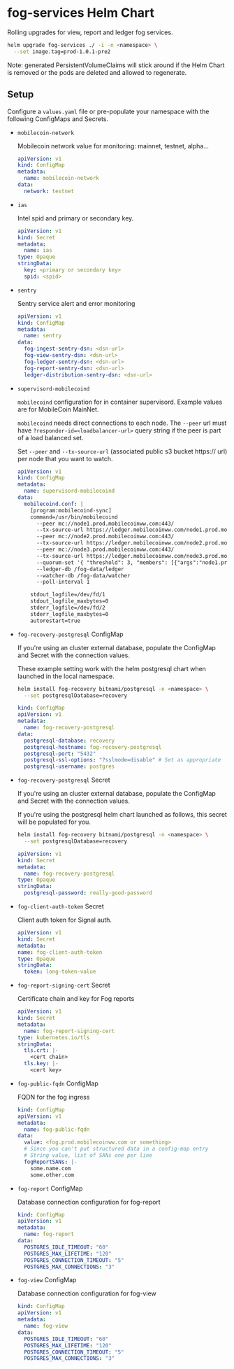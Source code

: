 # fog-services Helm Chart

Rolling upgrades for view, report and ledger fog services.

```sh
helm upgrade fog-services ./ -i -n <namespace> \
  --set image.tag=prod-1.0.1-pre2
```
Note: generated PersistentVolumeClaims will stick around if the Helm Chart is removed or the pods are deleted and allowed to regenerate.

## Setup

Configure a `values.yaml` file or pre-populate your namespace with the following ConfigMaps and Secrets.


- `mobilecoin-network`

    Mobilecoin network value for monitoring: mainnet, testnet, alpha...

    ```yaml
    apiVersion: v1
    kind: ConfigMap
    metadata:
      name: mobilecoin-network
    data:
      network: testnet
    ```

- `ias`

    Intel spid and primary or secondary key.
    
    ```yaml
    apiVersion: v1
    kind: Secret
    metadata:
      name: ias
    type: Opaque
    stringData:
      key: <primary or secondary key>
      spid: <spid>
    ```

- `sentry`

    Sentry service alert and error monitoring

    ```yaml
    apiVersion: v1
    kind: ConfigMap
    metadata:
      name: sentry
    data:
      fog-ingest-sentry-dsn: <dsn-url>
      fog-view-sentry-dsn: <dsn-url>
      fog-ledger-sentry-dsn: <dsn-url>
      fog-report-sentry-dsn: <dsn-url>
      ledger-distribution-sentry-dsn: <dsn-url>
    ```

- `supervisord-mobilecoind`

    `mobilecoind` configuration for in container supervisord.  Example values are for MobileCoin MainNet.

    `mobilecoind` needs direct connections to each node. The `--peer` url must have `?responder-id=<loadbalancer-url>` query string if the peer is part of a load balanced set.

    Set `--peer` and `--tx-source-url` (associated public s3 bucket https:// url) per node that you want to watch.

    ```yaml
    apiVersion: v1
    kind: ConfigMap
    metadata:
      name: supervisord-mobilecoind
    data:
      mobilecoind.conf: |
        [program:mobilecoind-sync]
        command=/usr/bin/mobilecoind
          --peer mc://node1.prod.mobilecoinww.com:443/
          --tx-source-url https://ledger.mobilecoinww.com/node1.prod.mobilecoinww.com
          --peer mc://node2.prod.mobilecoinww.com:443/
          --tx-source-url https://ledger.mobilecoinww.com/node2.prod.mobilecoinww.com
          --peer mc://node3.prod.mobilecoinww.com:443/
          --tx-source-url https://ledger.mobilecoinww.com/node3.prod.mobilecoinww.com
          --quorum-set '{ "threshold": 3, "members": [{"args":"node1.prod.mobilecoinww.com:443","type":"Node"},{"args":"node2.prod.mobilecoinww.com:443","type":"Node"},{"args":"node3.prod.mobilecoinww.com:443","type":"Node"}] }'
          --ledger-db /fog-data/ledger
          --watcher-db /fog-data/watcher
          --poll-interval 1

        stdout_logfile=/dev/fd/1
        stdout_logfile_maxbytes=0
        stderr_logfile=/dev/fd/2
        stderr_logfile_maxbytes=0
        autorestart=true
    ```

- `fog-recovery-postgresql` ConfigMap

    If you're using an cluster external database, populate the ConfigMap and Secret with the connection values.

    These example setting work with the helm postgresql chart when launched in the local namespace.

    ```sh
    helm install fog-recovery bitnami/postgresql -n <namespace> \
      --set postgresqlDatabase=recovery
    ```

    ```yaml
    kind: ConfigMap
    apiVersion: v1
    metadata:
      name: fog-recovery-postgresql
    data:
      postgresql-database: recovery
      postgresql-hostname: fog-recovery-postgresql
      postgresql-port: "5432"
      postgresql-ssl-options: "?sslmode=disable" # Set as appropriate
      postgresql-username: postgres
    ```


- `fog-recovery-postgresql` Secret

    If you're using an cluster external database, populate the ConfigMap and Secret with the connection values.

    If you're using the postgresql helm chart launched as follows, this secret will be populated for you.

    ```sh
    helm install fog-recovery bitnami/postgresql -n <namespace> \
      --set postgresqlDatabase=recovery
    ```

    ```yaml
    apiVersion: v1
    kind: Secret
    metadata:
      name: fog-recovery-postgresql
    type: Opaque
    stringData:
      postgresql-password: really-good-password
    ```

- `fog-client-auth-token` Secret
    
    Client auth token for Signal auth.

    ```yaml
    apiVersion: v1
    kind: Secret
    metadata:
    name: fog-client-auth-token
    type: Opaque
    stringData:
      token: long-token-value
    ```

- `fog-report-signing-cert` Secret

    Certificate chain and key for Fog reports

    ```yaml
    apiVersion: v1
    kind: Secret
    metadata:
      name: fog-report-signing-cert
    type: kubernetes.io/tls
    stringData:
      tls.crt: |-
        <cert chain>
      tls.key: |-
        <cert key>
    ```

- `fog-public-fqdn` ConfigMap

    FQDN for the fog ingress

    ```yaml
    kind: ConfigMap
    apiVersion: v1
    metadata:
      name: fog-public-fqdn
    data:
      value: <fog.prod.mobilecoinww.com or something>
      # Since you can't put structured data in a config-map entry
      # String value, list of SANs one per line
      fogReportSANs: |-
        some.name.com
        some.other.com
    ```

- `fog-report` ConfigMap

    Database connection configuration for fog-report

    ```yaml
    kind: ConfigMap
    apiVersion: v1
    metadata:
      name: fog-report
    data:
      POSTGRES_IDLE_TIMEOUT: "60"
      POSTGRES_MAX_LIFETIME: "120"
      POSTGRES_CONNECTION_TIMEOUT: "5"
      POSTGRES_MAX_CONNECTIONS: "3"
    ```

- `fog-view` ConfigMap

    Database connection configuration for fog-view

    ```yaml
    kind: ConfigMap
    apiVersion: v1
    metadata:
      name: fog-view
    data:
      POSTGRES_IDLE_TIMEOUT: "60"
      POSTGRES_MAX_LIFETIME: "120"
      POSTGRES_CONNECTION_TIMEOUT: "5"
      POSTGRES_MAX_CONNECTIONS: "3"
    ```
